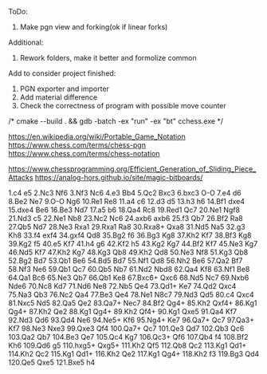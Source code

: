 ToDo:
1. Make pgn view and forking(ok if linear forks)

Additional:
1. Rework folders, make it better and formolize common

Add to consider project finished:
1. PGN exporter and importer
2. Add material difference
3. Check the correctness of program with possible move counter

/* cmake --build . && gdb -batch -ex "run" -ex "bt" cchess.exe */

https://en.wikipedia.org/wiki/Portable_Game_Notation
https://www.chess.com/terms/chess-pgn
https://www.chess.com/terms/chess-notation

https://www.chessprogramming.org/Efficient_Generation_of_Sliding_Piece_Attacks
https://analog-hors.github.io/site/magic-bitboards/


1.c4 e5 2.Nc3 Nf6 3.Nf3 Nc6 4.e3 Bb4 5.Qc2 Bxc3 6.bxc3 O-O 7.e4 d6 8.Be2 Ne7 9.O-O Ng6 10.Re1 Re8 11.a4 c6 12.d3 d5 13.h3 h6 14.Bf1 dxe4 15.dxe4 Be6 16.Be3 Nd7 17.a5 b6 18.Qa4 Rc8 19.Red1 Qc7 20.Ne1 Ngf8 21.Nd3 c5 22.Ne1 Nb8 23.Nc2 Nc6 24.axb6 axb6 25.f3 Qb7 26.Bf2 Ra8 27.Qb5 Nd7 28.Ne3 Rxa1 29.Rxa1 Ra8 30.Rxa8+ Qxa8 31.Nd5 Na5 32.g3 Kh8 33.f4 exf4 34.gxf4 Qd8 35.Bg2 f6 36.Bg3 Kg8 37.Kh2 Kf7 38.Bf3 Kg8 39.Kg2 f5 40.e5 Kf7 41.h4 g6 42.Kf2 h5 43.Kg2 Kg7 44.Bf2 Kf7 45.Ne3 Kg7 46.Nd5 Kf7 47.Kh2 Kg7 48.Kg3 Qb8 49.Kh2 Qd8 50.Ne3 Nf8 51.Kg3 Qb8 52.Bg2 Bd7 53.Qb1 Be6 54.Bd5 Bd7 55.Nf1 Qd8 56.Nh2 Be6 57.Qa2 Bf7 58.Nf3 Ne6 59.Qb1 Qc7 60.Qb5 Nb7 61.Nd2 Nbd8 62.Qa4 Kf8 63.Nf1 Be8 64.Qa1 Bc6 65.Ne3 Qb7 66.Qb1 Ke8 67.Bxc6+ Qxc6 68.Nd5 Nc7 69.Nxb6 Nde6 70.Nc8 Kd7 71.Nd6 Ne8 72.Nb5 Qe4 73.Qd1+ Ke7 74.Qd2 Qxc4 75.Na3 Qb3 76.Nc2 Qa4 77.Be3 Qe4 78.Ne1 N8c7 79.Nd3 Qd5 80.c4 Qxc4 81.Nxc5 Nd5 82.Qa5 Qe2 83.Qa7+ Nec7 84.Bf2 Qg4+ 85.Kh2 Qxf4+ 86.Kg1 Qg4+ 87.Kh2 Qe2 88.Kg1 Qg4+ 89.Kh2 Qf4+ 90.Kg1 Qxe5 91.Qa4 Kf7 92.Nd3 Qd6 93.Qd4 Ne6 94.Ne5+ Kf6 95.Ng4+ Ke7 96.Qa7+ Qc7 97.Qa3+ Kf7 98.Ne3 Nxe3 99.Qxe3 Qf4 100.Qa7+ Qc7 101.Qe3 Qd7 102.Qb3 Qc6 103.Qa2 Qb7 104.Be3 Qe7 105.Qc4 Kg7 106.Qc3+ Qf6 107.Qb4 f4 108.Bf2 Kh6 109.Qd6 g5 110.hxg5+ Qxg5+ 111.Kh2 Qf5 112.Qb8 Qc2 113.Kg1 Qd1+ 114.Kh2 Qc2 115.Kg1 Qd1+ 116.Kh2 Qe2 117.Kg1 Qg4+ 118.Kh2 f3 119.Bg3 Qd4 120.Qe5 Qxe5 121.Bxe5 h4